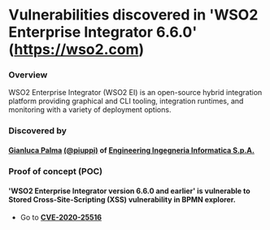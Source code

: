 # Vulnerabilities discovered in 'WSO2 Enterprise Integrator 6.6.0' (https://wso2.com)

### Overview
WSO2 Enterprise Integrator (WSO2 EI) is an open-source hybrid integration platform providing graphical and CLI tooling, integration runtimes, and monitoring with a variety of deployment options.

### Discovered by
#### [Gianluca Palma](https://www.linkedin.com/in/piuppi/) [(@piuppi)](https://twitter.com/piuppi) of [Engineering Ingegneria Informatica S.p.A.](https://www.eng.it)

### Proof of concept (POC)

#### 'WSO2 Enterprise Integrator version 6.6.0 and earlier' is vulnerable to Stored Cross-Site-Scripting (XSS) vulnerability in BPMN explorer.

- Go to **[CVE-2020-25516](CVE-2020-25516.md)**
